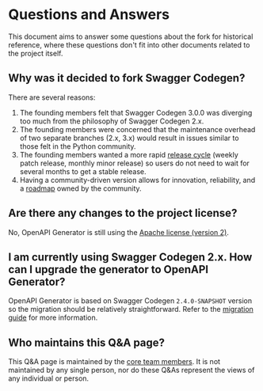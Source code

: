 # Questions and Answers

This document aims to answer some questions about the fork for historical reference, where these questions don't fit into other documents related to the project itself.

## Why was it decided to fork Swagger Codegen?

There are several reasons:

1. The founding members felt that Swagger Codegen 3.0.0 was diverging too much from the philosophy of Swagger Codegen 2.x.
1. The founding members were concerned that the maintenance overhead of two separate branches (2.x, 3.x) would result in issues similar to those felt in the Python community.
1. The founding members wanted a more rapid [release cycle](https://github.com/OpenAPITools/openapi-generator/releases/) (weekly patch release, monthly minor release) so users do not need to wait for several months to get a stable release.
1. Having a community-driven version allows for innovation, reliability, and a [roadmap](https://github.com/OpenAPITools/openapi-generator/blob/master/docs/roadmap.md) owned by the community.

## Are there any changes to the project license?

No, OpenAPI Generator is still using the [Apache license (version 2)](https://www.apache.org/licenses/LICENSE-2.0).

## I am currently using Swagger Codegen 2.x. How can I upgrade the generator to OpenAPI Generator?

OpenAPI Generator is based on Swagger Codegen `2.4.0-SNAPSHOT` version so the migration should be relatively straightforward. Refer to the [migration guide](./migration-from-swagger-codegen.md) for more information. 

## Who maintains this Q&A page?

This Q&A page is maintained by the [core team members](./core-team.md). It is not maintained by any single person, nor do these Q&As represent the views of any individual or person.
